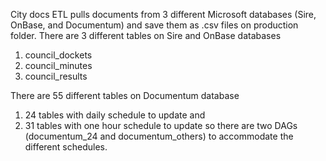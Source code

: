 City docs ETL pulls documents from 3 different Microsoft databases (Sire, OnBase, and Documentum) and save them as .csv files on production folder.
There are 3 different tables on Sire and OnBase databases
 1. council_dockets
 2. council_minutes
 3. council_results 

There are 55 different tables on Documentum database
 1. 24 tables with daily schedule to update and 
 2. 31 tables with one hour schedule to update so there 
    are two DAGs (documentum_24 and documentum_others) to accommodate the different schedules.


